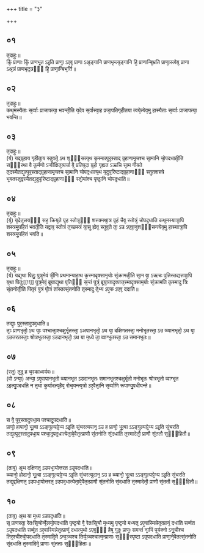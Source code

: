+++
title = "३"

+++
## ०१
त᳘दाहुः॥  
किं᳘ प्राणाः किं᳘ प्राणभृ᳘त ऽइ᳘ति प्राणा᳘ ऽएव᳘ प्राणा ऽअ᳘ङ्गानि प्राणभृन्त्य᳘ङ्गानि हि᳘ प्राणान्बि᳘भ्रति प्राणा᳘स्त्वेव᳘ प्राणा ऽअ᳘न्नं प्राणभृद᳘न्नᳫँ᳭ हि᳘ प्राणा᳘न्बिभ᳘र्त्ति॥  
## ०२
त᳘दाहुः॥  
कथ᳘मस्यैताः स᳘र्व्वाः प्राजापत्या᳘ भवन्ती᳘ति य᳘देव स᳘र्वास्वा᳘ह प्रजा᳘पतिगृहीतया त्वये᳘त्येव᳘मु हास्यैताः स᳘र्व्वाः प्राजापत्या᳘ भवन्ति॥  
## ०३
त᳘दाहुः॥  
(र्य) यद्ग्र᳘हाय गृहीता᳘य स्तुवते᳘ ऽथ श᳘ᳫँ᳘सत्य᳘थ क᳘स्मात्पुर᳘स्ताद् ग्र᳘हाणामृ᳘चश्च सा᳘मानि चो᳘पदधाती᳘ति सᳫँ᳭स्था वै क᳘र्मणो ऽन्वीक्षित᳘व्यर्चा वै᳘ प्रतिप᳘दा ग्र᳘हो गृह्यत ऽऋचि सा᳘म गीयते त᳘दस्यैतद्य᳘त्पुर᳘स्ताद्ग्र᳘हाणामृ᳘चश्च सा᳘मानि चोपद᳘धात्य᳘थ य᳘दुप᳘रिष्टाद्ग्र᳘हाणाᳫँ᳭ स्तुतशस्त्रे भ᳘वतस्त᳘द्वस्यैतद्य᳘दुप᳘रिष्टाद्ग्र᳘हाणाᳫँ᳭ स्तो᳘मांश्च पृष्ठा᳘नि चोपद᳘धाति॥  
## ०४
त᳘दाहुः॥  
(र्य᳘) य᳘देत᳘त्त्रयᳫँ᳘ सह᳘ क्रिय᳘ते ग्र᳘ह स्तोत्र᳘ᳫँ᳘ शस्त्रमथा᳘त्र ग्र᳘हं चैव᳘ स्तोत्रं᳘ चोपद᳘धाति कथ᳘मस्यात्रा᳘पि शस्त्रमु᳘पहितं भवती᳘ति यद्वाव᳘ स्तोत्रं त᳘च्छस्त्रं या᳘सु ह्येव᳘ स्तुव᳘ते ता᳘ ऽउ ऽएवा᳘नुशᳫँ᳭सन्त्येव᳘मु हास्यात्रा᳘पि शस्त्रमु᳘पहितं भवति॥  
## ०५
त᳘दाहुः॥  
(र्य) यद्य᳘था पितुः᳘ पुत्र᳘मेवं त्री᳘णि प्रथमान्याहा᳘थ क᳘स्मादृक्साम᳘योः सं᳘क्रामती᳘ति सा᳘म वा᳘ ऽऋचः प᳘तिस्तद्यत्तत्रा᳘पि य᳘था पितुः[[!!]] पुत्र᳘मेवं᳘ ब्रूयाद्य᳘था प᳘तिᳫँ᳭ स᳘न्तं पुत्रं᳘ ब्रूया᳘त्तादृक्तत्त᳘स्मादृक्साम᳘योः सं᳘क्रामति क᳘स्मादु त्रिः सं᳘तनोती᳘ति पित᳘रं पुत्रं पौ᳘त्रं तांस्तत्सं᳘तनोति त᳘स्मादु ते᳘भ्य ऽए᳘क ऽएव᳘ ददाति॥  
## ०६
तद्याः᳘ पुर᳘स्तादुपद᳘धाति॥  
ताः᳘ प्राणभृतो᳘ ऽथ याः᳘ पश्चात्ता᳘श्चक्षुर्भृ᳘तस्ता᳘ ऽअपानभृतो᳘ ऽथ या᳘ दक्षिणतस्ता᳘ मनोभृ᳘तस्ता᳘ ऽउ व्व्यानभृतो᳘ ऽथ या᳘ ऽउत्तरतस्ताः᳘ श्रोत्रभृ᳘तस्ता᳘ ऽउदानभृतो᳘ ऽथ या म᳘ध्ये ता᳘ व्वाग्भृ᳘तस्ता᳘ ऽउ समानभृ᳘तः॥  
## ०७
(स्त᳘) त᳘दु ह च᳘रकाध्वर्यवः॥  
(वो ऽन्या᳘) अन्या᳘ ऽए᳘वापानभृ᳘तो व्व्यानभृ᳘त ऽउदानभृ᳘तः समानभृ᳘तश्चक्षुर्भृ᳘तो मनोभृ᳘तः श्रोत्रभृ᳘तो व्वाग्भृ᳘त ऽइत्यु᳘पदधति न त᳘था कुर्यादत्य᳘हैव᳘ रोच᳘यन्त्य᳘त्रो ऽए᳘वैता᳘नि स᳘र्व्वाणि रूपाण्यु᳘पधीयन्ते॥  
## ०८
स वै᳘ पुर᳘स्तादुपधा᳘य पश्चादु᳘पदधाति॥  
प्राणो᳘ हापानो᳘ भू᳘त्वा ऽऽङ्गुल्यग्रे᳘भ्य ऽइ᳘ति सं᳘चरत्यपान᳘ ऽउ ह प्राणो᳘ भू᳘त्वा ऽऽङ्गुल्यग्रे᳘भ्य ऽइ᳘ति सं᳘चरति तद्य᳘त्पुर᳘स्तादुपधा᳘य पश्चा᳘दुपद᳘धात्येता᳘वे᳘वैत᳘त्प्राणौ सं᳘तनोति सं᳘दधाति त᳘स्मादेतौ᳘ प्राणौ सं᳘ततौ स᳘ᳫँ᳘हितौ॥  
## ०९
(ताव᳘) अ᳘थ दक्षिणत᳘ ऽउपधा᳘योत्तरत ऽउ᳘पदधाति॥  
व्व्यानो᳘ होदानो᳘ भू᳘त्वा ऽऽङ्गुल्यग्रे᳘भ्य ऽइ᳘ति सं᳘चरत्युदान᳘ ऽउ ह व्व्यानो᳘ भू᳘त्वा ऽऽङ्गुल्यग्रे᳘भ्य ऽइ᳘ति सं᳘चरति तद्य᳘द्दक्षिणत᳘ ऽउपधा᳘योत्तरत᳘ ऽउपद᳘धात्येता᳘वे᳘वैत᳘त्प्राणौ सं᳘तनोति सं᳘दधाति त᳘स्मादेतौ᳘ प्राणौ सं᳘ततौ स᳘ᳫँ᳘हितौ॥  
## १०
(ताव᳘) अ᳘थ या म᳘ध्य ऽउपद᳘धाति॥  
स᳘ प्राणस्ता᳘ रेतःसि᳘चोर्व्वे᳘लयो᳘पदधाति पृष्ट᳘यो वै᳘ रेतःसि᳘चौ म᳘ध्यमु पृष्ट᳘यो मध्यत᳘ ऽए᳘वास्मिन्नेत᳘त्प्राणं᳘ दधाति सर्व्वत ऽउ᳘पदधाति सर्व्व᳘त ऽए᳘वास्मिन्नेत᳘त्प्राणं᳘ दधात्य᳘थो ऽएव᳘ᳫँ᳘ हैष᳘ गुदः᳘ प्राणः᳘ समन्तं ना᳘भिं प᳘र्यक्नो ऽनू᳘चीश्च तिर᳘श्चीश्चो᳘पदधाति त᳘स्मादि᳘मे ऽन्व᳘ञ्चश्च तिर्य᳘ञ्चश्चात्म᳘न्प्राणाः स᳘ᳫँ᳘स्पृष्टा ऽउ᳘पदधाति प्राणा᳘ने᳘वैतत्सं᳘तनोति सं᳘दधाति त᳘स्मादिमे᳘ प्राणाः सं᳘तताः स᳘ᳫँ᳘हिताः॥  
